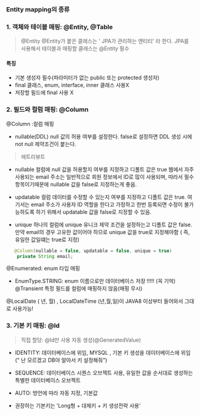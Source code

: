 ### Entity mapping의 종류 

### 1. 객체와 테이블 매핑: @Entity, @Table
> @Entity
 @Entity가 붙은 클래스는 ' JPA가 관리하는 엔티티' 라 한다. 
 JPA를 사용해서 테이블과 매핑할 클래스는 @Entity 필수

#### 특징 
- 기본 생성자 필수(파라미터가 없는 public 또는 protected 생성자) 
- final 클래스, enum, interface, inner 클래스 사용X 
- 저장할 필드에 final 사용 X


 
### 2. 필드와 컬럼 매핑: @Column

@Column :컬럼 매핑
- nullable(DDL) null 값의 허용 여부를 설정한다. false로 설정하면 DDL 생성 시에 not null 제약조건이 붙는다.

>애트리뷰트
- nullable
컬럼에 null 값을 허용할지 여부를 지정하고 디폴트 값은 true
웹에서 자주사용되는 email 주소는 일반적으로 회원 정보에서 ID로 많이 사용되며, 따라서 필수 항목이기때문에 nullable 값을 false로 지정하는게 좋음.

- updatable
컬럼 데이터를 수정할 수 있는지 여부를 지정하고 디폴트 값은 true.
여기서는 email 주소가 사용자 ID 역할을 한다고 가정하고 한번 등록되면 수정이 불가능하도록 하기 위해서 updatable 값을 false로 지정할 수 있음.

- unique
하나의 컬럼에 unique 유니크 제약 조건을 설정하는고 디폴트 값은 false.
만약 email의 경우 고유한 값이어야 하므로 unique 값을 true로 지정해야함 ( 즉, 유일한 값일떄는 true로 지정) 
```java  // Column애트리뷰트 예시
   @Column(nullable = false, updatable = false, unique = true)
    private String email;
```


@Enumerated: enum 타입 매핑
- EnumType.STRING: enum 이름으로만 데이터베이스 저장 !!!!! (꼭 기억)
@Transient 특정 필드를 컬럼에 매핑하지 않음(매핑 무시)

@LocalDate ( 년, 월) , LocalDateTime (년,월,일)이 JAVA8 이상부터 들어와서 그대로 사용가능! 


 
### 3. 기본 키 매핑: @Id
 > 직접 할당: @Id만 사용
> 자동 생성(@GeneratedValue) 
- IDENTITY: 데이터베이스에 위임, MYSQL , 기본 키 생성을 데이터베이스에 위임 (" 난 모르겠고 DB야 알아서 키 설정해줘")
- SEQUENCE: 데이터베이스 시퀀스 오브젝트 사용, 유일한 값을 순서대로 생성하는 특별한 데이터베이스 오브젝트
- AUTO: 방언에 따라 자동 지정, 기본값

- 권장하는 기본키는 'Long형 + 대체키 + 키 생성전략 사용'

 

